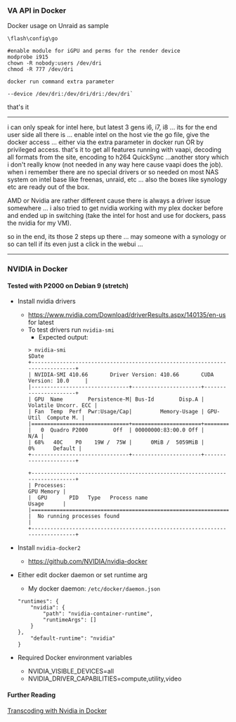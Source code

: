 
### VA API in Docker

Docker usage on Unraid as sample

```
\flash\config\go

#enable module for iGPU and perms for the render device
modprobe i915
chown -R nobody:users /dev/dri
chmod -R 777 /dev/dri

docker run command extra parameter

--device /dev/dri:/dev/dri/dri:/dev/dri`
```

that's it


***


i can only speak for intel here, but latest 3 gens i6, i7, i8 ... its for the end user side all there is ...
enable intel on the host vie the go file, give the docker access ... either via the extra parameter in docker run OR by privileged access.
that's it to get all features running with vaapi, decoding all formats from the site, encoding to h264
QuickSync ...another story which i don't really know (not needed in any way here cause vaapi does the job).
when i remember there are no special drivers or so needed on most NAS system on intel base like freenas, unraid, etc ...
also the boxes like synology etc are ready out of the box.

AMD or Nvidia are rather different cause there is always a driver issue somewhere ... i also tried to get nvidia working
with my plex docker before and ended up in switching (take the intel for host and use for dockers, pass the nvidia for my VM).

so in the end, its those 2 steps up there ... may someone with a synology or so can tell if its even just a click in the webui ...

***

### NVIDIA in Docker
#### Tested with P2000 on Debian 9 (stretch)

- Install nvidia drivers
    - https://www.nvidia.com/Download/driverResults.aspx/140135/en-us for latest
    - To test drivers run `nvidia-smi`
        - Expected output:
        ```
        > nvidia-smi
        $Date
        +-----------------------------------------------------------------------------+
        | NVIDIA-SMI 410.66       Driver Version: 410.66       CUDA Version: 10.0     |
        |-------------------------------+----------------------+----------------------+
        | GPU  Name        Persistence-M| Bus-Id        Disp.A | Volatile Uncorr. ECC |
        | Fan  Temp  Perf  Pwr:Usage/Cap|         Memory-Usage | GPU-Util  Compute M. |
        |===============================+======================+======================|
        |   0  Quadro P2000        Off  | 00000000:83:00.0 Off |                  N/A |
        | 68%   40C    P0    19W /  75W |      0MiB /  5059MiB |      0%      Default |
        +-------------------------------+----------------------+----------------------+

        +-----------------------------------------------------------------------------+
        | Processes:                                                       GPU Memory |
        |  GPU       PID   Type   Process name                             Usage      |
        |=============================================================================|
        |  No running processes found                                                 |
        +-----------------------------------------------------------------------------+

        ```
- Install `nvidia-docker2`
    - https://github.com/NVIDIA/nvidia-docker
- Either edit docker daemon or set runtime arg
    - My docker daemon: `/etc/docker/daemon.json`
    ```    
    "runtimes": {
        "nvidia": {
            "path": "nvidia-container-runtime",
            "runtimeArgs": []
        }
    },
        "default-runtime": "nvidia"
    }
    ```

- Required Docker environment variables
    - NVIDIA_VISIBLE_DEVICES=all         
    - NVIDIA_DRIVER_CAPABILITIES=compute,utility,video

#### Further Reading
[Transcoding with Nvidia in Docker](https://www.funkypenguin.co.nz/note/gpu-transcoding-with-emby-plex-using-docker-nvidia)

